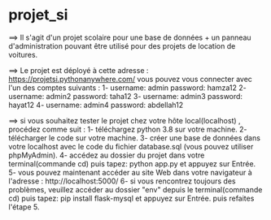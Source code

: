 # projet_si

==> Il s'agit d'un projet scolaire pour une base de données + un panneau d'administration pouvant être utilisé pour des projets de location de voitures.

==> Le projet est déployé à cette adresse : https://projetsi.pythonanywhere.com/
vous pouvez vous connecter avec l'un des comptes suivants :
  1- username: admin  password: hamza12
  2- username: admin2  password: taha12
  3- username: admin3  password: hayat12
  4- username: admin4  password: abdellah12

==> si vous souhaitez tester le projet chez votre hôte local(localhost) , procédez comme suit :
  1- téléchargez python 3.8 sur votre machine.
  2- télécharger le code sur votre machine.
  3- créer une base de données dans votre localhost avec le code du fichier database.sql (vous pouvez utiliser phpMyAdmin).
  4- accédez au dossier du projet dans votre terminal(commande cd) puis tapez: python app.py et appuyez sur Entrée.
  5- vous pouvez maintenant accéder au site Web dans votre navigateur à l'adresse : http://localhost:5000/
  6- si vous rencontrez toujours des problèmes, veuillez accéder au dossier "env" depuis le terminal(commande cd) puis tapez: pip install flask-mysql et appuyez sur Entrée. puis refaites l'étape 5.
  
  
